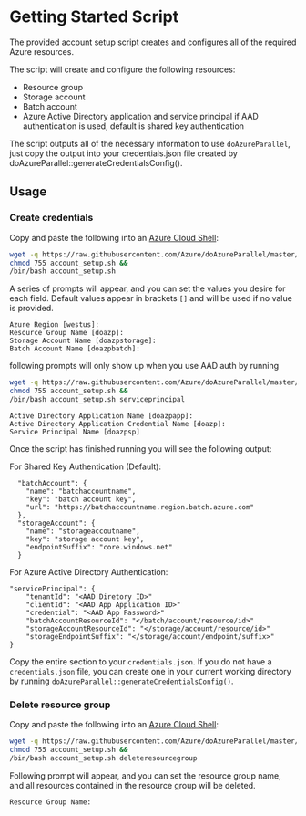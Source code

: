 # Getting Started Script

The provided account setup script creates and configures all of the required Azure resources.

The script will create and configure the following resources:
- Resource group
- Storage account
- Batch account
- Azure Active Directory application and service principal if AAD authentication is used, default is shared key authentication

The script outputs all of the necessary information to use `doAzureParallel`, just copy the output into your credentials.json file created by doAzureParallel::generateCredentialsConfig(). 

## Usage

### Create credentials
Copy and paste the following into an [Azure Cloud Shell](https://shell.azure.com):
```sh
wget -q https://raw.githubusercontent.com/Azure/doAzureParallel/master/account_setup.sh &&
chmod 755 account_setup.sh &&
/bin/bash account_setup.sh
```
A series of prompts will appear, and you can set the values you desire for each field. Default values appear in brackets `[]` and will be used if no value is provided.
```
Azure Region [westus]:
Resource Group Name [doazp]:
Storage Account Name [doazpstorage]:
Batch Account Name [doazpbatch]:
```

following prompts will only show up when you use AAD auth by running
```sh
wget -q https://raw.githubusercontent.com/Azure/doAzureParallel/master/account_setup.sh &&
chmod 755 account_setup.sh &&
/bin/bash account_setup.sh serviceprincipal
```
```
Active Directory Application Name [doazpapp]:
Active Directory Application Credential Name [doazp]:
Service Principal Name [doazpsp]
```

Once the script has finished running you will see the following output:

For Shared Key Authentication (Default):

```
  "batchAccount": {
    "name": "batchaccountname",
    "key": "batch account key",
    "url": "https://batchaccountname.region.batch.azure.com"
  },
  "storageAccount": {
    "name": "storageaccoutname",
    "key": "storage account key",
    "endpointSuffix": "core.windows.net"
  }
```

For Azure Active Directory Authentication:

```
"servicePrincipal": {
    "tenantId": "<AAD Diretory ID>"
    "clientId": "<AAD App Application ID>"
    "credential": "<AAD App Password>"
    "batchAccountResourceId": "</batch/account/resource/id>"
    "storageAccountResourceId": "</storage/account/resource/id>"
    "storageEndpointSuffix": "</storage/account/endpoint/suffix>"
}
```

Copy the entire section to your `credentials.json`. If you do not have a `credentials.json` file, you can create one in your current working directory by running `doAzureParallel::generateCredentialsConfig()`.

### Delete resource group
Copy and paste the following into an [Azure Cloud Shell](https://shell.azure.com):
```sh
wget -q https://raw.githubusercontent.com/Azure/doAzureParallel/master/account_setup.sh &&
chmod 755 account_setup.sh &&
/bin/bash account_setup.sh deleteresourcegroup
```
Following prompt will appear, and you can set the resource group name, and all resources contained in the resource group will be deleted.
```
Resource Group Name:
